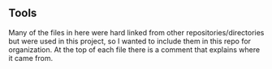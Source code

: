## Tools

Many of the files in here were hard linked from other repositories/directories but were used in this project, so I wanted to include them in this repo for organization. At the top of each file there is a comment that explains where it came from.